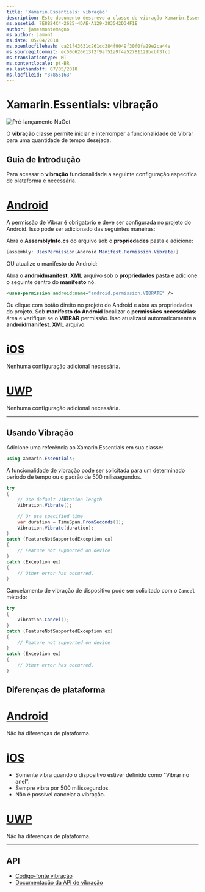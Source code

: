 ```yaml
---
title: 'Xamarin.Essentials: vibração'
description: Este documento descreve a classe de vibração Xamarin.Essentials, que permite iniciar e parar a funcionalidade de Vibrar por uma quantidade de tempo desejada.
ms.assetid: 7E8B24C4-2625-4DAE-A129-383542D34F1E
author: jamesmontemagno
ms.author: jamont
ms.date: 05/04/2018
ms.openlocfilehash: ca21f43631c261cd384f9049f30f0fa29e2ca44e
ms.sourcegitcommit: ec50c626613f2f9af51a9f4a52781129bcbf3fcb
ms.translationtype: MT
ms.contentlocale: pt-BR
ms.lasthandoff: 07/05/2018
ms.locfileid: "37855163"
---
```

# <a name="xamarinessentials-vibration"></a>Xamarin.Essentials: vibração

![Pré-lançamento NuGet](~/media/shared/pre-release.png)

O **vibração** classe permite iniciar e interromper a funcionalidade de Vibrar para uma quantidade de tempo desejada.

## <a name="getting-started"></a>Guia de Introdução

Para acessar o **vibração** funcionalidade a seguinte configuração específica de plataforma é necessária.

# <a name="androidtabandroid"></a>[Android](#tab/android)

A permissão de Vibrar é obrigatório e deve ser configurada no projeto do Android. Isso pode ser adicionado das seguintes maneiras:

Abra o **AssemblyInfo.cs** do arquivo sob o **propriedades** pasta e adicione:

```csharp
[assembly: UsesPermission(Android.Manifest.Permission.Vibrate)]
```

OU atualize o manifesto do Android:

Abra o **androidmanifest. XML** arquivo sob o **propriedades** pasta e adicione o seguinte dentro do **manifesto** nó.

```xml
<uses-permission android:name="android.permission.VIBRATE" />
```

Ou clique com botão direito no projeto do Android e abra as propriedades do projeto. Sob **manifesto do Android** localizar o **permissões necessárias:** área e verifique se o **VIBRAR** permissão. Isso atualizará automaticamente a **androidmanifest. XML** arquivo.

# <a name="iostabios"></a>[iOS](#tab/ios)

Nenhuma configuração adicional necessária.

# <a name="uwptabuwp"></a>[UWP](#tab/uwp)

Nenhuma configuração adicional necessária.

-----

## <a name="using-vibration"></a>Usando Vibração

Adicione uma referência ao Xamarin.Essentials em sua classe:

```csharp
using Xamarin.Essentials;
```

A funcionalidade de vibração pode ser solicitada para um determinado período de tempo ou o padrão de 500 milissegundos.

```csharp
try
{
    // Use default vibration length
    Vibration.Vibrate();

    // Or use specified time
    var duration = TimeSpan.FromSeconds(1);
    Vibration.Vibrate(duration);
}
catch (FeatureNotSupportedException ex)
{
    // Feature not supported on device
}
catch (Exception ex)
{
    // Other error has occurred.
}
```

Cancelamento de vibração de dispositivo pode ser solicitado com o `Cancel` método:

```csharp
try
{
    Vibration.Cancel();
}
catch (FeatureNotSupportedException ex)
{
    // Feature not supported on device
}
catch (Exception ex)
{
    // Other error has occurred.
}
```

## <a name="platform-differences"></a>Diferenças de plataforma

# <a name="androidtabandroid"></a>[Android](#tab/android)

Não há diferenças de plataforma.

# <a name="iostabios"></a>[iOS](#tab/ios)

* Somente vibra quando o dispositivo estiver definido como "Vibrar no anel".
* Sempre vibra por 500 milissegundos.
* Não é possível cancelar a vibração.

# <a name="uwptabuwp"></a>[UWP](#tab/uwp)

Não há diferenças de plataforma.

-----

## <a name="api"></a>API

- [Código-fonte vibração](https://github.com/xamarin/Essentials/tree/master/Xamarin.Essentials/Vibration)
- [Documentação da API de vibração](xref:Xamarin.Essentials.Vibration)
